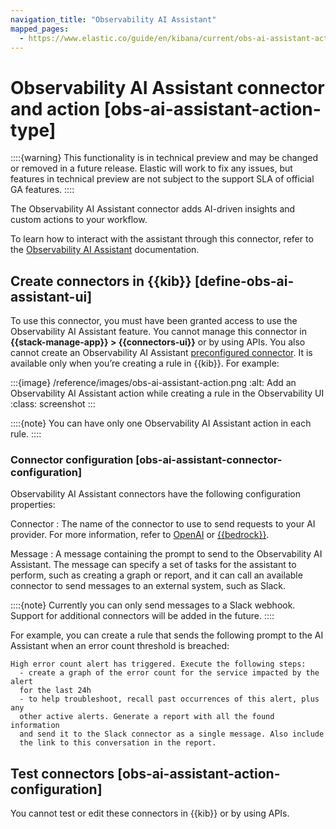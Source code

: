 ```yaml
---
navigation_title: "Observability AI Assistant"
mapped_pages:
  - https://www.elastic.co/guide/en/kibana/current/obs-ai-assistant-action-type.html
---
```


# Observability AI Assistant connector and action [obs-ai-assistant-action-type]


::::{warning}
This functionality is in technical preview and may be changed or removed in a future release. Elastic will work to fix any issues, but features in technical preview are not subject to the support SLA of official GA features.
::::


The Observability AI Assistant connector adds AI-driven insights and custom actions to your workflow.

To learn how to interact with the assistant through this connector, refer to the [Observability AI Assistant](docs-content://explore-analyze/ai-assistant.md) documentation.


## Create connectors in {{kib}} [define-obs-ai-assistant-ui]

To use this connector, you must have been granted access to use the Observability AI Assistant feature. You cannot manage this connector in **{{stack-manage-app}} > {{connectors-ui}}** or by using APIs. You also cannot create an Observability AI Assistant [preconfigured connector](/reference/connectors-kibana/pre-configured-connectors.md). It is available only when you’re creating a rule in {{kib}}. For example:

:::{image} /reference/images/obs-ai-assistant-action.png
:alt: Add an Observability AI Assistant action while creating a rule in the Observability UI
:class: screenshot
:::

::::{note}
You can have only one Observability AI Assistant action in each rule.
::::



### Connector configuration [obs-ai-assistant-connector-configuration]

Observability AI Assistant connectors have the following configuration properties:

Connector
:   The name of the connector to use to send requests to your AI provider. For more information, refer to [OpenAI](/reference/connectors-kibana/openai-action-type.md) or [{{bedrock}}](/reference/connectors-kibana/bedrock-action-type.md).

Message
:   A message containing the prompt to send to the Observability AI Assistant. The message can specify a set of tasks for the assistant to perform, such as creating a graph or report, and it can call an available connector to send messages to an external system, such as Slack.

::::{note}
Currently you can only send messages to a Slack webhook. Support for additional connectors will be added in the future.
::::


For example, you can create a rule that sends the following prompt to the AI Assistant when an error count threshold is breached:

```text
High error count alert has triggered. Execute the following steps:
  - create a graph of the error count for the service impacted by the alert
  for the last 24h
  - to help troubleshoot, recall past occurrences of this alert, plus any
  other active alerts. Generate a report with all the found information
  and send it to the Slack connector as a single message. Also include
  the link to this conversation in the report.
```


## Test connectors [obs-ai-assistant-action-configuration]

You cannot test or edit these connectors in {{kib}} or by using APIs.

